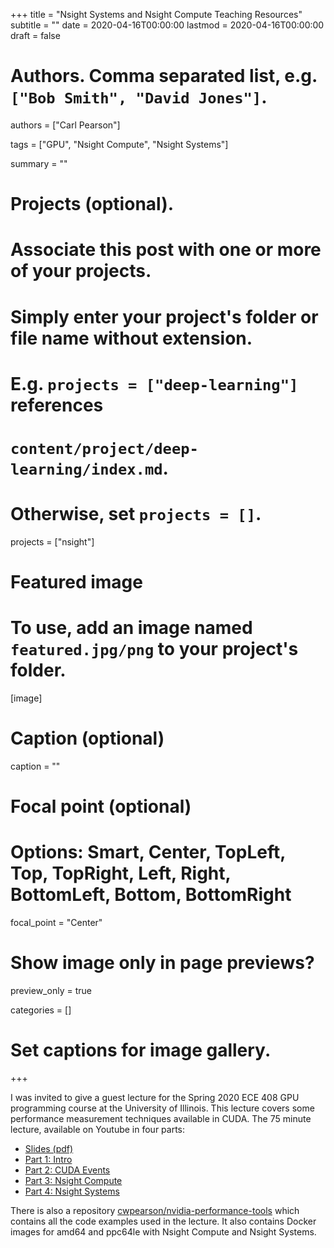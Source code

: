 +++
title = "Nsight Systems and Nsight Compute Teaching Resources"
subtitle = ""
date = 2020-04-16T00:00:00
lastmod = 2020-04-16T00:00:00
draft = false

# Authors. Comma separated list, e.g. `["Bob Smith", "David Jones"]`.
authors = ["Carl Pearson"]

tags = ["GPU", "Nsight Compute", "Nsight Systems"]

summary = ""

# Projects (optional).
#   Associate this post with one or more of your projects.
#   Simply enter your project's folder or file name without extension.
#   E.g. `projects = ["deep-learning"]` references 
#   `content/project/deep-learning/index.md`.
#   Otherwise, set `projects = []`.
projects = ["nsight"]

# Featured image
# To use, add an image named `featured.jpg/png` to your project's folder. 
[image]
  # Caption (optional)
  caption = ""

  # Focal point (optional)
  # Options: Smart, Center, TopLeft, Top, TopRight, Left, Right, BottomLeft, Bottom, BottomRight
  focal_point = "Center"

  # Show image only in page previews?
  preview_only = true


categories = []

# Set captions for image gallery.


+++

I was invited to give a guest lecture for the Spring 2020 ECE 408 GPU programming course at the University of Illinois.
This lecture covers some performance measurement techniques available in CUDA.
The 75 minute lecture, available on Youtube in four parts:
* [Slides (pdf)](/pdf/20200416_nsight.pdf)
* [Part 1: Intro](https://youtu.be/uN2qju175aE)
* [Part 2: CUDA Events](https://youtu.be/yI137sSOlkU)
* [Part 3: Nsight Compute](https://youtu.be/UNX0KNMQlW8)
* [Part 4: Nsight Systems](https://youtu.be/YHrmnaPgFfY)

There is also a repository [cwpearson/nvidia-performance-tools](https://github.com/cwpearson/nvidia-performance-tools) which contains all the code examples used in the lecture.
It also contains Docker images for amd64 and ppc64le with Nsight Compute and Nsight Systems.

